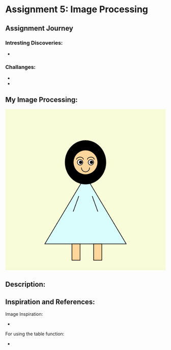 # Assignment 5: Image Processing

## Assignment Journey

### Intresting Discoveries:
- 

### Challanges:
-
- 

## My Image Processing:

![](Image.png)

## Description:



## Inspiration and References:

Image Inspiration: 

-

For using the table function: 

- 
